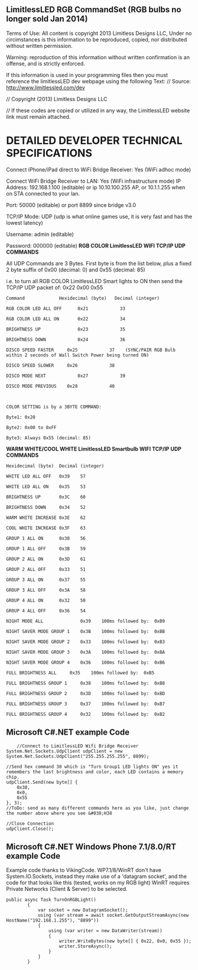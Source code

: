 ## LimitlessLED RGB CommandSet (RGB bulbs no longer sold Jan 2014)
Terms of Use: All content is copyright 2013 Limitless Designs LLC, Under no circimstances is this information to be reproduced, copied, nor distributed without written permission.

Warning: reproduction of this information without written confirmation is an offense, and is strictly enforced.

If this information is used in your programming files then you must reference the limitlessLED dev webpage using the following Text:
// Source: http://www.limitlessled.com/dev

// Copyright (2013) Limitless Designs LLC

// If these codes are copied or utilized in any way, the LimitlessLED website link must remain attached.

# DETAILED DEVELOPER TECHNICAL SPECIFICATIONS

Connect iPhone/iPad direct to WiFi Bridge Receiver: Yes (WiFi adhoc mode)

Connect WiFi Bridge Receiver to LAN: Yes (WiFi infrastructure mode)
IP Address: 192.168.1.100 (editable)   or ip 10.10.100.255 AP, or 10.1.1.255 when on STA connected to your lan.

Port: 50000 (editable)  or port 8899 since bridge v3.0

TCP/IP Mode: UDP (udp is what online games use, it is very fast and has the lowest latency)

Username: admin (editable)

Password: 000000 (editable)
<strong>RGB COLOR LimitlessLED WIFI TCP/IP UDP COMMANDS</strong>

All UDP Commands are 3 Bytes. First byte is from the list below, plus a fixed 2 byte suffix of 0x00 (decimal: 0) and 0x55 (decimal: 85)

i.e. to turn all RGB COLOR LimitlessLED Smart lights to ON then send the TCP/IP UDP packet of:  0x22 0x00 0x55



    Command             Hexidecimal (byte)   Decimal (integer)

    RGB COLOR LED ALL OFF	   0x21	           33

    RGB COLOR LED ALL ON	   0x22	           34

    BRIGHTNESS UP	           0x23	           35

    BRIGHTNESS DOWN	           0x24	           36

    DISCO SPEED FASTER	   0x25	           37    (SYNC/PAIR RGB Bulb within 2 seconds of Wall Switch Power being turned ON)

    DISCO SPEED SLOWER	   0x26	           38

    DISCO MODE NEXT	           0x27	           39

    DISCO MODE PREVIOUS	   0x28	           40



    COLOR SETTING is by a 3BYTE COMMAND:

    Byte1: 0x20

    Byte2: 0x00 to 0xFF

    Byte3: Always 0x55 (decimal: 85)
<strong>WARM WHITE/COOL WHITE LimitlessLED Smartbulb WIFI TCP/IP UDP COMMANDS</strong>




	Hexidecimal (byte)	Decimal (integer)

    WHITE LED ALL OFF	0x39	57

    WHITE LED ALL ON	0x35	53

    BRIGHTNESS UP		0x3C	60

    BRIGHTNESS DOWN		0x34	52

    WARM WHITE INCREASE	0x3E	62

    COOL WHITE INCREASE	0x3F	63

    GROUP 1 ALL ON		0x38	56

    GROUP 1 ALL OFF		0x3B	59

    GROUP 2 ALL ON		0x3D	61

    GROUP 2 ALL OFF		0x33	51

    GROUP 3 ALL ON		0x37	55

    GROUP 3 ALL OFF		0x3A	58

    GROUP 4 ALL ON		0x32	50

    GROUP 4 ALL OFF		0x36	54

    NIGHT MODE ALL		        0x39	100ms followed by:	0xB9

    NIGHT SAVER MODE GROUP 1	0x3B	100ms followed by:	0xBB

    NIGHT SAVER MODE GROUP 2	0x33	100ms followed by:	0xB3

    NIGHT SAVER MODE GROUP 3	0x3A	100ms followed by:	0xBA

    NIGHT SAVER MODE GROUP 4	0x36	100ms followed by:	0xB6

    FULL BRIGHTNESS ALL		0x35	100ms followed by:	0xB5

    FULL BRIGHTNESS GROUP 1		0x38	100ms followed by:	0xB8

    FULL BRIGHTNESS GROUP 2		0x3D	100ms followed by:	0xBD

    FULL BRIGHTNESS GROUP 3		0x37	100ms followed by:	0xB7

    FULL BRIGHTNESS GROUP 4		0x32	100ms followed by:	0xB2



## Microsoft C#.NET example Code

        //Connect to LimitlessLED Wifi Bridge Receiver
	System.Net.Sockets.UdpClient udpClient = new System.Net.Sockets.UdpClient("255.255.255.255", 8899);

	//Send hex command 38 which is "Turn Group1 LED lights ON" yes it remembers the last brightness and color, each LED contains a memory chip.
	udpClient.Send(new byte[] {
		0x38,
		0x0,
		0x55
	}, 3);
	//ToDo: send as many different commands here as you like, just change the number above where you see &#038;H38

	//Close Connection
	udpClient.Close();


## Microsoft C#.NET Windows Phone 7.1/8.0/RT example Code
Example code thanks to VikingCode. WP7.1/8/WinRT don't have System.IO.Sockets, instead they make use of a 'datagram socket', and the code for that looks like this (tested, works on my RGB light) WinRT requires Private Networks (Client &#038; Server) to be selected.


    public async Task TurnOnRGBLight()
            {
                var socket = new DatagramSocket();
                using (var stream = await socket.GetOutputStreamAsync(new HostName("192.168.1.255"), "8899"))
                {
                    using (var writer = new DataWriter(stream))
                    {
                        writer.WriteBytes(new byte[] { 0x22, 0x0, 0x55 });
                        writer.StoreAsync();
                    }
                }
            }
